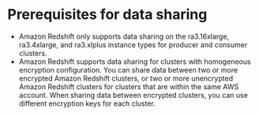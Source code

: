 # Prerequisites for data sharing<a name="prerequisites"></a>
+  Amazon Redshift only supports data sharing on the ra3\.16xlarge, ra3\.4xlarge, and ra3\.xlplus instance types for producer and consumer clusters\.
+ Amazon Redshift supports data sharing for clusters with homogeneous encryption configuration\. You can share data between two or more encrypted Amazon Redshift clusters, or two or more unencrypted Amazon Redshift clusters for clusters that are within the same AWS account\. When sharing data between encrypted clusters, you can use different encryption keys for each cluster\. 